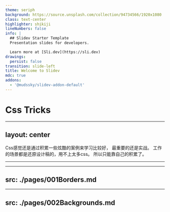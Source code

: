 ```yaml
---
theme: seriph
background: https://source.unsplash.com/collection/94734566/1920x1080
class: text-center
highlighter: shikiji
lineNumbers: false
info: |
  ## Slidev Starter Template
  Presentation slides for developers.

  Learn more at [Sli.dev](https://sli.dev)
drawings:
  persist: false
transition: slide-left
title: Welcome to Slidev
mdc: true
addons:
  - '@mudssky/slidev-addon-default'
---
```


# Css Tricks

---
layout: center
---

Css感觉还是通过积累一些炫酷的案例来学习比较好， 最重要的还是实战。
工作的场景都是还原设计稿的，用不上太多css。
所以只能靠自己的积累了。

---

<Toc/>

---
src: ./pages/001Borders.md
---

---
src: ./pages/002Backgrounds.md
---
